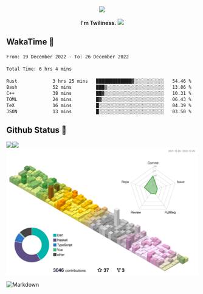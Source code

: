 <div align="center">
<img src="https://images.weserv.nl/?url=avatars.githubusercontent.com/u/10475770?v=4&h=360&w=360&fit=cover&mask=circle&maxage=7d"/>
</div>

<div align="center">

**I'm Twiliness.** <a href="https://github.com/DarkHighness"><img src="https://media.giphy.com/media/hvRJCLFzcasrR4ia7z/giphy.gif" width="5%"></a>

</div>

## WakaTime 🧐

<!--START_SECTION:waka-->

```text
From: 19 December 2022 - To: 26 December 2022

Total Time: 6 hrs 4 mins

Rust             3 hrs 25 mins   █████████████▓░░░░░░░░░░░   54.46 %
Bash             52 mins         ███▒░░░░░░░░░░░░░░░░░░░░░   13.86 %
C++              38 mins         ██▓░░░░░░░░░░░░░░░░░░░░░░   10.31 %
TOML             24 mins         █▓░░░░░░░░░░░░░░░░░░░░░░░   06.43 %
TeX              16 mins         █░░░░░░░░░░░░░░░░░░░░░░░░   04.39 %
JSON             13 mins         █░░░░░░░░░░░░░░░░░░░░░░░░   03.50 %
```

<!--END_SECTION:waka-->

## Github Status 🥰

<div> 
	<a href="https://github.com/DarkHighness">
		<img align="left" src="https://github-readme-stats-woad-zeta-10.vercel.app/api?username=DarkHighness&show_icons=true&icon_color=805AD5&text_color=718096&bg_color=ffffff&hide_border=true&count_private=true" />
	</a>
	<a href="https://github.com/DarkHighness">
		<img align="left" src="https://github-readme-stats-woad-zeta-10.vercel.app/api/top-langs/?username=DarkHighness&show_icons=true&icon_color=805AD5&text_color=718096&bg_color=ffffff&hide_border=true&count_private=true">
	</a>
</div>

![3D-Profile](https://raw.githubusercontent.com/DarkHighness/DarkHighness/master/profile-3d-contrib/profile-south-season-animate.svg)



 ![Markdown](https://img.shields.io/badge/markdown%20💘-%23000000.svg?style=for-the-badge&logo=markdown&logoColor=white)

